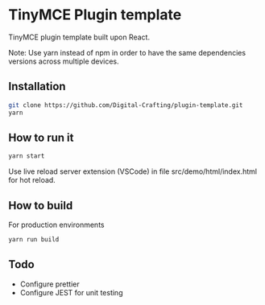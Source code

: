 # TinyMCE Plugin template

TinyMCE plugin template built upon React.

Note: Use yarn instead of npm in order to have the same dependencies versions across multiple devices.

## Installation

```sh
git clone https://github.com/Digital-Crafting/plugin-template.git
yarn
```

## How to run it

```sh
yarn start
```

Use live reload server extension (VSCode) in file src/demo/html/index.html for hot reload.

## How to build

For production environments

```sh
yarn run build
```

## Todo
- Configure prettier
- Configure JEST for unit testing
